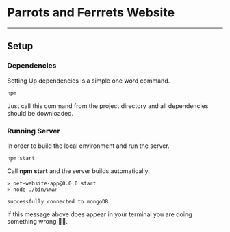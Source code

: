 # Parrots and Ferrrets Website
---
## Setup 

### Dependencies
Setting Up dependencies is a simple one word command.
```
npm
```
Just call this command from the project directory and all dependencies should be
downloaded. 

### Running Server 
In order to build the local environment and run the server. 
```
npm start
```
Call **npm start** and the server builds automatically.
```
> pet-website-app@0.0.0 start
> node ./bin/www

successfully connected to mongoDB
```
If this message above does appear in your terminal you are doing something wrong 👎🏽.

